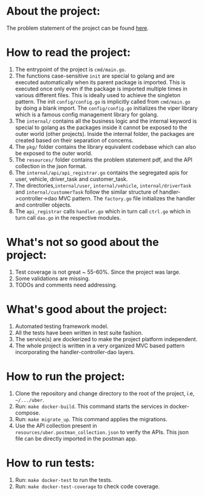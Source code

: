 # About the project:
The problem statement of the project can be found [here](resources/uber.pdf).

# How to read the project:
1. The entrypoint of the project is `cmd/main.go`.
2. The functions case-sensitive `init` are special to golang and are executed automatically when its parent package is 
imported. This is executed once only even if the package is imported multiple times in various different files. This is 
ideally used to achieve the singleton pattern. The init `config/config.go` is implicitly called from `cmd/main.go` by 
doing a blank import. The `config/config.go` initializes the viper library which is a famous config management library 
for golang.
3. The `internal/` contains all the business logic and the internal keyword is special to golang as the packages inside 
it cannot be exposed to the outer world (other projects). Inside the internal folder, the packages are created based on 
their separation of concerns.
4. The `pkg/` folder contains the library equivalent codebase which can also be exposed to the outer world. 
5. The `resources/` folder contains the problem statement pdf, and the API collection in the json format.
6. The `internal/api/api_registrar.go` contains the segregated apis for user, vehicle, driver_task and customer_task. 
7. The directories,`internal/user`, `internal/vehicle`, `internal/driverTask` and  `internal/customerTask` follow the 
similar structure of handler->controller->dao MVC pattern. The `factory.go` file initializes the handler and controller 
objects.
8. The `api_registrar` calls `handler.go` which in turn call `ctrl.go` which in turn call `dao.go` in the respective 
modules.

# What's not so good about the project:
1. Test coverage is not great ~ 55-60%. Since the project was large.
2. Some validations are missing.
3. TODOs and comments need addressing.

# What's good about the project:
1. Automated testing framework model.
2. All the tests have been written in test suite fashion.
3. The service(s) are dockerized to make the project platform independent.
4. The whole project is written in a very organized MVC based pattern incorporating the handler-controller-dao layers.

# How to run the project:
1. Clone the repository and change directory to the root of the project, i.e, `~/.../uber`.
2. Run: `make docker-build`.  This command starts the services in docker-compose. 
3. Run: `make migrate_up`. This command applies the migrations.
4. Use the API collection present in `resources/uber.postman_collection.json` to verify the APIs. This json file can 
be directly imported in the postman app.

# How to run tests:
1. Run: `make docker-test` to run the tests.
2. Run: `make docker-test-coverage` to check code coverage.

